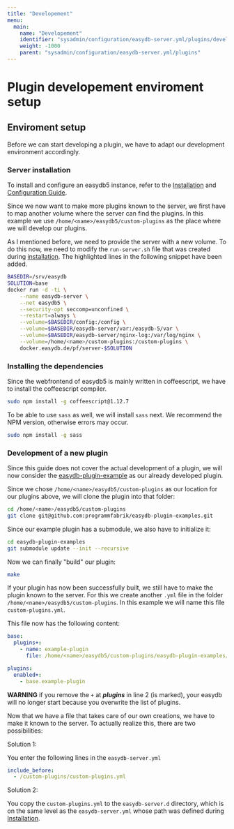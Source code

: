 ```yaml
---
title: "Developement"
menu:
  main:
    name: "Developement"
    identifier: "sysadmin/configuration/easydb-server.yml/plugins/developement"
    weight: -1000
    parent: "sysadmin/configuration/easydb-server.yml/plugins"
---
```

# Plugin developement enviroment setup

## Enviroment setup

Before we can start developing a plugin, we have to adapt our development environment accordingly.

### Server installation

To install and configure an easydb5 instance, refer to the [Installation](/en/sysadmin/installation) and [Configuration Guide](/en/sysadmin/configuration/easydb-server.yml).

Since we now want to make more plugins known to the server, we first have to map another volume where the server can find the plugins. In this example we use `/home/<name>/easydb5/custom-plugins` as the place where we will develop our plugins. 

As I mentioned before, we need to provide the server with a new volume. To do this now, we need to modify the `run-server.sh` file that was created during [installation](/en/sysadmin/installation). The highlighted lines in the following snippet have been added.

```bash {hl_lines=["11"]}
BASEDIR=/srv/easydb
SOLUTION=base
docker run -d -ti \
    --name easydb-server \
    --net easydb5 \
    --security-opt seccomp=unconfined \
    --restart=always \
    --volume=$BASEDIR/config:/config \
    --volume=$BASEDIR/easydb-server/var:/easydb-5/var \
    --volume=$BASEDIR/easydb-server/nginx-log:/var/log/nginx \
    --volume=/home/<name>/custom-plugins:/custom-plugins \
    docker.easydb.de/pf/server-$SOLUTION
```

### Installing the dependencies

Since the webfrontend of easydb5 is mainly written in coffeescript, we have to install the coffeescript compiler.

```bash
sudo npm install -g coffeescript@1.12.7
```

To be able to use `sass` as well, we will install `sass` next. We recommend the NPM version, otherwise errors may occur.

```bash
sudo npm install -g sass
```

### Development of a new plugin

Since this guide does not cover the actual development of a plugin, we will now consider the [easydb-plugin-example](https://github.com/programmfabrik/easydb-plugin-examples) as our already developed plugin. 

Since we chose `/home/<name>/easydb5/custom-plugins` as our location for our plugins above, we will clone the plugin into that folder:

```bash
cd /home/<name>/easydb5/custom-plugins
git clone git@github.com:programmfabrik/easydb-plugin-examples.git
```

Since our example plugin has a submodule, we also have to initialize it:
```bash
cd easydb-plugin-examples
git submodule update --init --recursive
```

Now we can finally "build" our plugin:
```bash
make
```

If your plugin has now been successfully built, we still have to make the plugin known to the server. For this we create another `.yml` file in the folder `/home/<name>/easydb5/custom-plugins`. In this example we will name this file `custom-plugins.yml`. 

This file now has the following content:

```yaml {hl_lines=[2]}
base:
  plugins+:
    - name: example-plugin
      file: /home/<name>/easydb5/custom-plugins/easydb-plugin-examples/example-plugin.config.yml

plugins:
  enabled+:
    - base.example-plugin
```

**WARNING** if you remove the `+` at ***plugins*** in line 2 (is marked), your easydb will no longer start because you overwrite the list of plugins.

Now that we have a file that takes care of our own creations, we have to make it known to the server. To actually realize this, there are two possibilities:

Solution 1:

You enter the following lines in the `easydb-server.yml`

```yaml
include_before:
  - /custom-plugins/custom-plugins.yml
```

Solution 2:

You copy the `custom-plugins.yml` to the `easydb-server.d` directory, which is on the same level as the `easydb-server.yml` whose path was defined during [Installation](/en/sysadmin/installation).